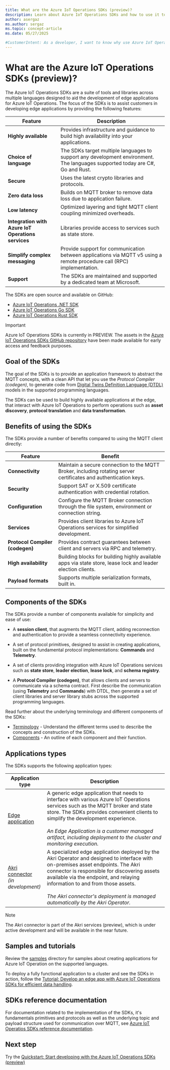 ```yaml
---
title: What are the Azure IoT Operations SDKs (preview)?
description: Learn about Azure IoT Operations SDKs and how to use it to develop highly available edge applications.
author: asergaz
ms.author: sergaz
ms.topic: concept-article
ms.date: 05/27/2025

#CustomerIntent: As a developer, I want to know why use Azure IoT Operations SDKs to develop highly available edge applications.
---
```


# What are the Azure IoT Operations SDKs (preview)?

The Azure IoT Operations SDKs are a suite of tools and libraries across multiple languages designed to aid the development of edge applications for Azure IoT Operations. The focus of the SDKs is to assist customers in developing edge applications by providing the following features:

| Feature | Description |
|---------|---------|
| **Highly available** | Provides infrastructure and guidance to build high availability into your applications. |
| **Choice of language** | The SDKs target multiple languages to support any development environment. The languages supported today are C#, Go and Rust. |
| **Secure** | Uses the latest crypto libraries and protocols. |
| **Zero data loss** | Builds on MQTT broker to remove data loss due to application failure. |
| **Low latency** | Optimized layering and tight MQTT client coupling minimized overheads. |
| **Integration with Azure IoT Operations services** | Libraries provide access to services such as state store. |
| **Simplify complex messaging** | Provide support for communication between applications via MQTT v5 using a remote procedure call (RPC) implementation. |
| **Support** | The SDKs are maintained and supported by a dedicated team at Microsoft. |

The SDKs are open source and available on GitHub:

- [Azure IoT Operations .NET SDK](https://github.com/Azure/iot-operations-sdks/tree/main/dotnet)
- [Azure IoT Operations Go SDK](https://github.com/Azure/iot-operations-sdks/tree/main/go)
- [Azure IoT Operations Rust SDK](https://github.com/Azure/iot-operations-sdks/tree/main/rust)

> [!IMPORTANT]
> Azure IoT Operations SDKs is currently in PREVIEW.
> The assets in the [Azure IoT Operations SDKs GitHub repository](https://github.com/Azure/iot-operations-sdks) have been made available for early access and feedback purposes.

## Goal of the SDKs

The goal of the SDKs is to provide an application framework to abstract the MQTT concepts, with a clean API that let you use the *Protocol Compiler (codegen)*, to generate code from [Digital Twins Definition Language (DTDL)](https://github.com/Azure/opendigitaltwins-dtdl/blob/master/README.md) models in the supported programming languages.

The SDKs can be used to build highly available applications at the edge, that interact with Azure IoT Operations to perform operations such as **asset discovery**, **protocol translation** and **data transformation**.

## Benefits of using the SDKs

The SDKs provide a number of benefits compared to using the MQTT client directly:

| Feature | Benefit |
|-|-|
| **Connectivity** | Maintain a secure connection to the MQTT Broker, including rotating server certificates and authentication keys. |
| **Security** | Support SAT or X.509 certificate authentication with credential rotation. |
| **Configuration** | Configure the MQTT Broker connection through the file system, environment or connection string. |
| **Services** | Provides client libraries to Azure IoT Operations services for simplified development. |
| **Protocol Compiler (codegen)** | Provides contract guarantees between client and servers via RPC and telemetry. |
| **High availability** | Building blocks for building highly available apps via state store, lease lock and leader election clients. |
| **Payload formats** | Supports multiple serialization formats, built in. |

## Components of the SDKs

The SDKs provide a number of components available for simplicity and ease of use:

* A **session client**, that augments the MQTT client, adding reconnection and authentication to provide a seamless connectivity experience.

* A set of protocol primitives, designed to assist in creating applications, built on the fundamental protocol implementations: **Commands** and **Telemetry**. 

* A set of clients providing integration with Azure IoT Operations services such as **state store**, **leader election**, **lease lock**, and **schema registry**.

* A **Protocol Compiler (codegen)**, that allows clients and servers to communicate via a schema contract. First describe the communication (using **Telemetry** and **Commands**) with DTDL, then generate a set of client libraries and server library stubs across the supported programming languages.

Read further about the underlying terminology and different components of the SDKs:

<!-- TODO: Move all .md files under /doc, /doc/edge_application, /doc/akri_connector, /samples/event_driven_app folders to learn? -->

* [Terminology](https://github.com/Azure/iot-operations-sdks/blob/main/doc/terminology.md) - Understand the different terms used to describe the concepts and construction of the SDKs.
* [Components](https://github.com/Azure/iot-operations-sdks/blob/main/doc/components.md) - An outline of each component and their function.

## Applications types

The SDKs supports the following application types:

| Application type | Description |
|-|-|
| [Edge application](https://github.com/Azure/iot-operations-sdks/blob/main/doc/edge_application/README.md) | A generic edge application that needs to interface with various Azure IoT Operations services such as the MQTT broker and state store. The SDKs provides convenient clients to simplify the development experience. </br></br>*An Edge Application is a customer managed artifact, including deployment to the cluster and monitoring execution.* |
| [Akri connector](https://github.com/Azure/iot-operations-sdks/blob/main/doc/akri_connector/README.md)</br>*(in development)*| A specialized edge application deployed by the Akri Operator and designed to interface with on-premises asset endpoints. The Akri connector is responsible for discovering assets available via the endpoint, and relaying information to and from those assets.</br></br>*The Akri connector's deployment is managed automatically by the Akri Operator.* |

> [!NOTE]
> The Akri connector is part of the Akri services (preview), which is under active development and will be available in the near future.

## Samples and tutorials

Review the [samples](https://github.com/Azure/iot-operations-sdks/tree/main/samples) directory for samples about creating applications for Azure IoT Operation on the supported languages.

To deploy a fully functional application to a cluster and see the SDKs in action, follow the [Tutorial: Develop an edge app with Azure IoT Operations SDKs for efficient data handling](tutorial-develop-edge-app.md).

## SDKs reference documentation

For documentation related to the implementation of the SDKs, it's fundamentals primitives and protocols as well as the underlying topic and payload structure used for communication over MQTT, see [Azure IoT Operatios SDKs reference documentation](https://github.com/Azure/iot-operations-sdks/blob/main/doc/reference/README.md).

## Next step

Try the [Quickstart: Start developing with the Azure IoT Operations SDKs (preview)](quickstart-get-started-sdks.md)